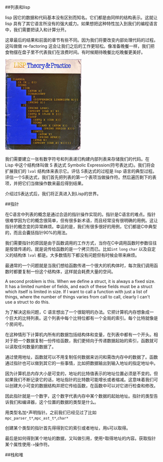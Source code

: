 ##列表和lisp

  lisp 因它的数据和代码基本没有区别而知名。它们都是由同样的结构表示。这就让 lisp 具有了其它语言所没有的强大威力。如果想把这种特性加入到我们的编程语言中，我们需要把读入和计算分开。

  这章最后的结果和前面的章节有些不同。因为我们将要改变内部处理代码的过程。这叫做做 re-factoring 这会让我们之后的工作更轻松。像准备晚餐一样，我们把食物摆在盘子里不代表我们在浪费时间。有时候期待晚餐比吃晚餐更美好。

  ![All CAPS SO RIGHT YET SO WRONG](./lisp.png)

  我们需要建立一张有数字符号和列表递归构建内部列表来存储我们的代码。在 Lisp 中这个结构体叫做 S 表达式  Symbolic Expression(符号表达式)。我们将会扩展我们的 `lval` 结构体来表示它。评估 S表达式的过程是 lisp 语言的典型过程。评估一个S表达式，我们首先把列表的第一个表项当做操作符。然后遍历剩下的表项，并把它们当做操作数来最后得到结果。

  介绍过S表达式后，我们将正真进入到Lisp的世界。

##指针

  在C语言中列表的概念是通过合适的指针操作实现的。指针是C语言的难点。指针很难学因为它的概念很简单，但有很多新术语，而且经常没有很明确的用例。这让指针的概念变的异常麻烦。幸运的是，我们有很多很好的用例，它们都是C中典型的，而且会囊括指针90%的用法。

  我们需要指针的原因是由于函数调用的工作方式，当你在C中调用函数时参数往往是按值传递的。就是说传给函数的是一个拷贝而已。比如`int` `long` `char` 以及自定义的结构体 `lval` 都是。大多数情形下都没有问题但有时候会带来麻烦。

  最通常的一个问题就是当我们想给函数传递一个很大的机构体时，每次我们调用函数时都要复制一份这个结构体，这样就会耗费大量的空间。

  A second problem is this. When we define a struct, it is always a fixed size. It has a limited number of fields, and each of these fields must be a struct which itself is limited in size. If I want to call a function with just a list of things, where the number of things varies from call to call, clearly I can't use a struct to do this.

 为了解决这些问题，C 语言想出了一个很聪明的办法。它把计算机内存想象成一个巨大的比特列表。这个列表中每个比特位都有一个全局的索引。每个比特就像是个房间号。

  在这种情形下计算机内所有的数据包括结构体和变量，在列表中都有一个开头。相对于把一个数据复制一份传给函数，我们更倾向于传递数据起始的索引，函数就可以读取任何数量的数据了。

  通过使用地址，函数就可以不用复制任何数据来访问和需改内存中的数据了。函数通过指针也可以做到其它的一些事情，比如把数据输出到输入地址的指定地址中。

  因为计算机总内存大小是可变的，地址的比特值表示的地址位置必须是不变的。但如果我们不断记录它的话，地址指针的比特数可能增长或者缩减。这意味着我们可以创建大小可变的数据结构并把它传给函数，在函数中可以对它进行检查和修改。

  因此指针就是一个数字，这个数字代表内存中某个数据的起始地址。指针的类型告诉我们和编译器，这个位置的数据的类型是什么。

  用类型名加`*`声明指针。之前我们已经见过了比如`mpc_parser_t*`,`mpc_ast_t*`,`char*`

  创建某个类型的指针首先得得到它的索引或者地址，用`&`可以取得。

  最后是如何得到某个地址的数据，又叫做引用，使用`*`取得地址的内容。获取指针某个属性使用`->`操作符。

##栈和堆
